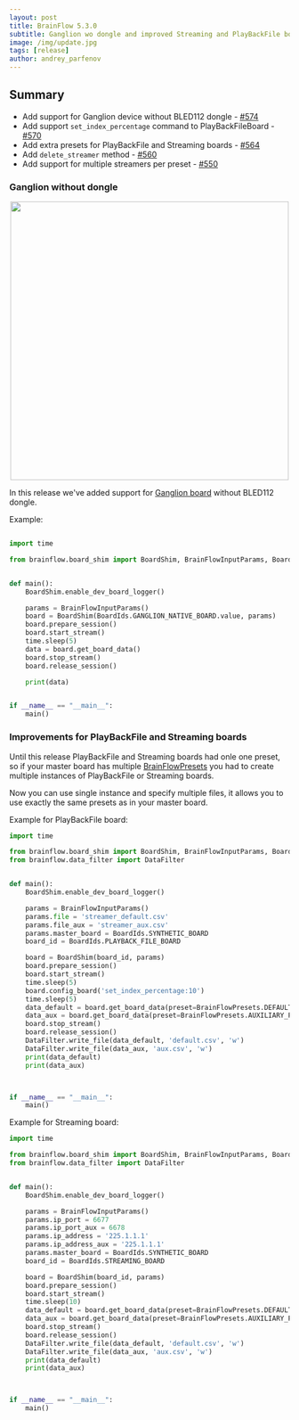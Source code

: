 ```yaml
---
layout: post
title: BrainFlow 5.3.0
subtitle: Ganglion wo dongle and improved Streaming and PlayBackFile boards
image: /img/update.jpg
tags: [release]
author: andrey_parfenov
---
```



## Summary

* Add support for Ganglion device without BLED112 dongle - [#574](https://github.com/brainflow-dev/brainflow/pull/574)
* Add support `set_index_percentage` command to PlayBackFileBoard - [#570](https://github.com/brainflow-dev/brainflow/pull/570)
* Add extra presets for PlayBackFile and Streaming boards - [#564](https://github.com/brainflow-dev/brainflow/pull/564)
* Add `delete_streamer` method - [#560](https://github.com/brainflow-dev/brainflow/pull/560)
* Add support for multiple streamers per preset - [#550](https://github.com/brainflow-dev/brainflow/pull/550)

### Ganglion without dongle

<div style="text-align: center">
    <a href="https://shop.openbci.com/products/ganglion-board" title="ganglion" target="_blank" align="center">
        <img width="500" height="500" src="https://live.staticflickr.com/65535/49989634628_abebfbac29.jpg">
    </a>
</div>

In this release we've added support for [Ganglion board](https://shop.openbci.com/products/ganglion-board) without BLED112 dongle.

Example:


```python

import time

from brainflow.board_shim import BoardShim, BrainFlowInputParams, BoardIds


def main():
    BoardShim.enable_dev_board_logger()

    params = BrainFlowInputParams()
    board = BoardShim(BoardIds.GANGLION_NATIVE_BOARD.value, params)
    board.prepare_session()
    board.start_stream()
    time.sleep(5)
    data = board.get_board_data()
    board.stop_stream()
    board.release_session()

    print(data)


if __name__ == "__main__":
    main()

```

### Improvements for PlayBackFile and Streaming boards

Until this release PlayBackFile and Streaming boards had onle one preset, so if your master board has multiple [BrainFlowPresets](https://brainflow.org/2022-07-15-brainflow-5-1-0/) you had to create multiple instances of PlayBackFile or Streaming boards.

Now you can use single instance and specify multiple files, it allows you to use exactly the same presets as in your master board.

Example for PlayBackFile board:

```python
import time

from brainflow.board_shim import BoardShim, BrainFlowInputParams, BoardIds, BrainFlowPresets
from brainflow.data_filter import DataFilter


def main():
    BoardShim.enable_dev_board_logger()

    params = BrainFlowInputParams()
    params.file = 'streamer_default.csv'
    params.file_aux = 'streamer_aux.csv'
    params.master_board = BoardIds.SYNTHETIC_BOARD
    board_id = BoardIds.PLAYBACK_FILE_BOARD

    board = BoardShim(board_id, params)
    board.prepare_session()
    board.start_stream()
    time.sleep(5)
    board.config_board('set_index_percentage:10')
    time.sleep(5)
    data_default = board.get_board_data(preset=BrainFlowPresets.DEFAULT_PRESET)
    data_aux = board.get_board_data(preset=BrainFlowPresets.AUXILIARY_PRESET)
    board.stop_stream()
    board.release_session()
    DataFilter.write_file(data_default, 'default.csv', 'w')
    DataFilter.write_file(data_aux, 'aux.csv', 'w')
    print(data_default)
    print(data_aux)



if __name__ == "__main__":
    main()

```

Example for Streaming board:

```python
import time

from brainflow.board_shim import BoardShim, BrainFlowInputParams, BoardIds, BrainFlowPresets
from brainflow.data_filter import DataFilter


def main():
    BoardShim.enable_dev_board_logger()

    params = BrainFlowInputParams()
    params.ip_port = 6677
    params.ip_port_aux = 6678
    params.ip_address = '225.1.1.1'
    params.ip_address_aux = '225.1.1.1'
    params.master_board = BoardIds.SYNTHETIC_BOARD
    board_id = BoardIds.STREAMING_BOARD

    board = BoardShim(board_id, params)
    board.prepare_session()
    board.start_stream()
    time.sleep(10)
    data_default = board.get_board_data(preset=BrainFlowPresets.DEFAULT_PRESET)
    data_aux = board.get_board_data(preset=BrainFlowPresets.AUXILIARY_PRESET)
    board.stop_stream()
    board.release_session()
    DataFilter.write_file(data_default, 'default.csv', 'w')
    DataFilter.write_file(data_aux, 'aux.csv', 'w')
    print(data_default)
    print(data_aux)



if __name__ == "__main__":
    main()

```